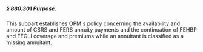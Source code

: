 ##### § 880.301 Purpose. #####

This subpart establishes OPM's policy concerning the availability and amount of CSRS and FERS annuity payments and the continuation of FEHBP and FEGLI coverage and premiums while an annuitant is classified as a missing annuitant.